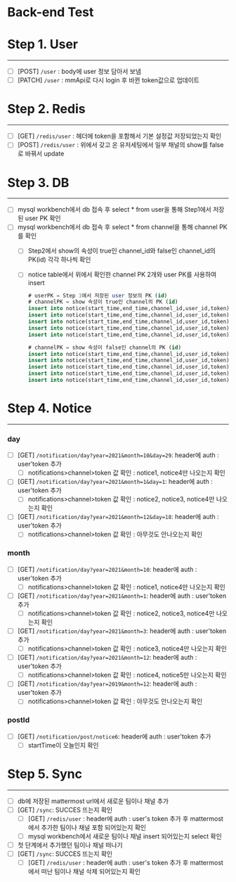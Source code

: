 # Back-end Test

# Step 1. User

---

- [ ]  [POST] `/user` : body에 user 정보 담아서 보냄
- [ ]  [PATCH] `/user` : mmApi로 다시 login 후 바뀐 token값으로 업데이트

# Step 2. Redis

---

- [ ]  [GET] `/redis/user` : 헤더에 token을 포함해서 기본 설정값 저장되었는지 확인
- [ ]  [POST] `/redis/user` : 위에서 갖고 온 유저세팅에서 일부 채널의 show를 false로 바꿔서 update

# Step 3. DB

---

- [ ]  mysql workbench에서 db 접속 후 select * from user을 통해 Step1에서 저장된 user PK 확인
- [ ]  mysql workbench에서 db 접속 후 select * from channel을 통해 channel PK를 확인
    - [ ]  Step2에서 show의 속성이 true인 channel_id와 false인 channel_id의 PK(id) 각각 하나씩 확인
    - [ ]  notice table에서 위에서 확인한 channel PK 2개와 user PK를 사용하여 insert
        
        ```sql
        # userPK = Step 1에서 저장된 user 정보의 PK (id)
        # channelPK = show 속성이 true인 channel의 PK (id)
        insert into notice(start_time,end_time,channel_id,user_id,token) values (now(),now(),channelPK,userPK,'notice1'); # 오늘 날짜에만 표시될 공지
        insert into notice(start_time,end_time,channel_id,user_id,token) values ("2021-01-01","2021-01-01",channelPK,userPK,'notice2'); # 2021년 1월 1일 공지
        insert into notice(start_time,end_time,channel_id,user_id,token) values ("2021-01-01","2021-04-05",channelPK,userPK,'notice3'); # 2021.01.01~2021.04.05 공지
        insert into notice(start_time,end_time,channel_id,user_id,token) values ("2021-01-01","2021-12-22",channelPK,userPK,'notice4'); # 2021.01.01~2021.12.22 공지
        insert into notice(start_time,end_time,channel_id,user_id,token) values ("2021-12-01","2021-12-17",channelPK,userPK,'notice5'); # 2021.12.01~2021.12.17 공지 
        
        # channelPK = show 속성이 false인 channel의 PK (id)
        insert into notice(start_time,end_time,channel_id,user_id,token) values (now(),now(),channelPK,userPK,'notice6'); # 오늘 날짜에만 표시될 공지
        insert into notice(start_time,end_time,channel_id,user_id,token) values ("2021-01-01","2021-01-01",channelPK,userPK,'notice7'); # 2021년 1월 1일 공지
        insert into notice(start_time,end_time,channel_id,user_id,token) values ("2021-01-01","2021-04-05",channelPK,userPK,'notice8'); # 2021.01.01~2021.04.05 공지
        insert into notice(start_time,end_time,channel_id,user_id,token) values ("2021-01-01","2021-12-22",channelPK,userPK,'notice9'); # 2021.01.01~2021.12.22 공지
        insert into notice(start_time,end_time,channel_id,user_id,token) values ("2021-12-01","2021-12-17",channelPK,userPK,'notice10'); # 2021.12.01~2021.12.17 공지 
        ```
        

# Step 4. Notice

---

### day

- [ ]  [GET] `/notification/day?year=2021&month=10&day=29`: header에 auth : user'token 추가
    - [ ]  notifications>channel>token 값 확인 : notice1, notice4만 나오는지 확인
- [ ]  [GET] `/notification/day?year=2021&month=1&day=1`: header에 auth : user'token 추가
    - [ ]  notifications>channel>token 값 확인 : notice2, notice3, notice4만 나오는지 확인
- [ ]  [GET] `/notification/day?year=2021&month=12&day=18`: header에 auth : user'token 추가
    - [ ]  notifications>channel>token 값 확인 : 아무것도 안나오는지 확인

### month

- [ ]  [GET] `/notification/day?year=2021&month=10`: header에 auth : user'token 추가
    - [ ]  notifications>channel>token 값 확인 : notice1, notice4만 나오는지 확인
- [ ]  [GET] `/notification/day?year=2021&month=1`: header에 auth : user'token 추가
    - [ ]  notifications>channel>token 값 확인 : notice2, notice3, notice4만 나오는지 확인
- [ ]  [GET] `/notification/day?year=2021&month=3`: header에 auth : user'token 추가
    - [ ]  notifications>channel>token 값 확인 : notice3, notice4만 나오는지 확인
- [ ]  [GET] `/notification/day?year=2021&month=12`: header에 auth : user'token 추가
    - [ ]  notifications>channel>token 값 확인 : notice4, notice5만 나오는지 확인
- [ ]  [GET] `/notification/day?year=2019&month=12`: header에 auth : user'token 추가
    - [ ]  notifications>channel>token 값 확인 : 아무것도 안나오는지 확인

### postId

- [ ]  [GET] `/notification/post/notice6`: header에 auth : user'token 추가
    - [ ]  startTime이 오늘인지 확인

# Step 5. Sync

---

- [ ]  db에 저장된 mattermost url에서 새로운 팀이나 채널 추가
- [ ]  [GET] `/sync`: SUCCES 뜨는지 확인
    - [ ]  [GET] `/redis/user` : header에 auth : user's token 추가 후 mattermost에서 추가한 팀이나 채널 포함 되어있는지 확인
    - [ ]  mysql workbench에서 새로운 팀이나 채널 insert 되어있는지 select 확인
- [ ]  첫 단계에서 추가했던 팀이나 채널 떠나기
- [ ]  [GET] `/sync`: SUCCES 뜨는지 확인
    - [ ]  [GET] `/redis/user` : header에 auth : user's token 추가 후 mattermost에서 떠난 팀이나 채널 삭제 되어있는지 확인
